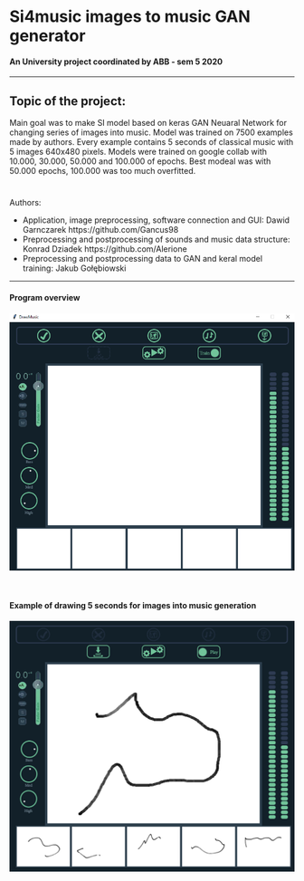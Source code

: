 <h1> Si4music images to music GAN generator </h1>
<h4>An University project coordinated by ABB - sem 5 2020</h4>
<hr>
<h2> Topic of the project: </h2>
<p>
  Main goal was to make SI model based on keras GAN Neuaral Network for changing series of images into music. Model was trained on 7500 examples made by authors. Every example contains 5 seconds of classical music with 5 images 640x480 pixels. Models were trained on google collab with 10.000, 30.000, 50.000 and 100.000 of epochs. Best modeal was with 50.000 epochs, 100.000 was too much overfitted.

#
Authors:
<ul>
<li>
Application, image preprocessing, software connection and GUI: Dawid Garnczarek https://github.com/Gancus98
</li>
<li>
Preprocessing and postprocessing of sounds and music data structure: Konrad Dziadek https://github.com/Alerione

</li>
<li>
Preprocessing and postprocessing data to GAN and keral model training: Jakub Gołębiowski
</li>
</ul>

<hr>
<h4>Program overview</h4>

![GUI](/img/interface.png)

<br>
<h4>Example of drawing 5 seconds for images into music generation</h4>

![GUI example](/img/interface_example.png)

